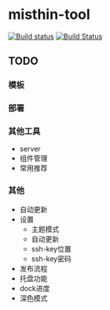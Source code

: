 # misthin-tool
[![Build status](https://ci.appveyor.com/api/projects/status/9ni4180osqa3mnfy?svg=true)](https://ci.appveyor.com/project/BWrong/misthintools)
[![Build Status](https://travis-ci.com/BWrong/misthinTools.svg?branch=main)](https://travis-ci.com/BWrong/misthinTools)
## TODO
### 模板
### 部署
### 其他工具
- server
- 组件管理
- 常用推荐
### 其他
- 自动更新
- 设置
  - 主题模式
  - 自动更新
  - ssh-key位置
  - ssh-key密码
- 发布流程
- 托盘功能
- dock进度
- 深色模式
